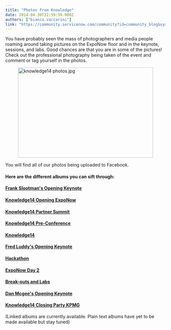 ```yaml
---
title: "Photos from Knowledge"
date: 2014-04-30T22:59:59.000Z
authors: ["bianca.vaccarini"]
link: "https://community.servicenow.com/community?id=community_blog&sys_id=7a0deaa5dbd0dbc01dcaf3231f9619ca"
---
```

<p>You have probably seen the mass of photographers and media people roaming around taking pictures on the ExpoNow floor and in the keynote, sessions, and labs. Good chances are that you are in some of the pictures! Check out the professional photography being taken of the event and comment or tag yourself in the photos.</p><p><img   alt="knowledge14 photos.jpg" class="image-0 jive-image" height="282" src="dc44cd42dbd013043eb27a9e0f9619f7.iix" style="height: 282px; width: 423.341px; display: block; margin-left: auto; margin-right: auto;" width="423"/></p><p></p><p>You will find all of our photos being uploaded to Facebook.</p><p></p><h4>Here are the different albums you can sift through:</h4><h4></h4><h4><a title="ww.facebook.com/media/set/?set=a.10152509875632573.1073741833.70876467572&type=3" href="https://www.facebook.com/media/set/?set=a.10152509875632573.1073741833.70876467572&amp;type=3">Frank Slootman's Opening Keynote</a></h4><h4><a title="ww.facebook.com/media/set/?set=a.10152509403387573.1073741832.70876467572&type=3" href="https://www.facebook.com/media/set/?set=a.10152509403387573.1073741832.70876467572&amp;type=3">Knowledge14 Opening ExpoNow</a></h4><h4><a title="ww.facebook.com/media/set/?set=a.10152507751822573.1073741830.70876467572&type=3" href="https://www.facebook.com/media/set/?set=a.10152507751822573.1073741830.70876467572&amp;type=3">Knowledge14 Partner Summit</a></h4><h4><a title="ww.facebook.com/media/set/?set=a.10152505708822573.1073741829.70876467572&type=3" href="https://www.facebook.com/media/set/?set=a.10152505708822573.1073741829.70876467572&amp;type=3">Knowledge14 Pre-Conference</a></h4><h4><a title="ww.facebook.com/media/set/?set=a.10152505056757573.1073741828.70876467572&type=3" href="https://www.facebook.com/media/set/?set=a.10152505056757573.1073741828.70876467572&amp;type=3">Knowledge14</a></h4><h4><a title="ww.facebook.com/media/set/?set=a.10152512280937573.1073741834.70876467572&type=3" href="https://www.facebook.com/media/set/?set=a.10152512280937573.1073741834.70876467572&amp;type=3">Fred Luddy's Opening Keynote</a></h4><h4><a title="ww.facebook.com/media/set/?set=a.10152512620942573.1073741836.70876467572&type=3" href="https://www.facebook.com/media/set/?set=a.10152512620942573.1073741836.70876467572&amp;type=3">Hackathon</a></h4><h4><a title="ww.facebook.com/media/set/?set=a.10152512609472573.1073741835.70876467572&type=3" href="https://www.facebook.com/media/set/?set=a.10152512609472573.1073741835.70876467572&amp;type=3">ExpoNow Day 2</a></h4><h4><a title="ww.facebook.com/media/set/?set=a.10152509402357573.1073741831.70876467572&type=3" href="https://www.facebook.com/media/set/?set=a.10152509402357573.1073741831.70876467572&amp;type=3">Break-outs and Labs</a></h4><h4><a title="ww.facebook.com/media/set/?set=a.10152514521057573.1073741838.70876467572&type=3" href="https://www.facebook.com/media/set/?set=a.10152514521057573.1073741838.70876467572&amp;type=3">Dan Mcgee's Opening Keynote</a></h4><h4><a title="ww.facebook.com/media/set/?set=a.10152514430432573.1073741837.70876467572&type=3" href="https://www.facebook.com/media/set/?set=a.10152514430432573.1073741837.70876467572&amp;type=3">Knowledge14 Closing Party KPMG</a></h4><p></p><p>(Linked albums are currently available. Plain text albums have yet to be made available but stay tuned)</p>
